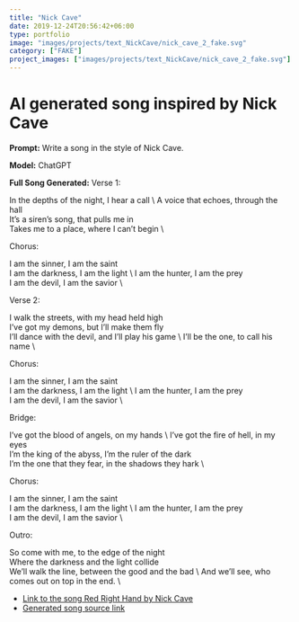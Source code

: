 ```yaml
---
title: "Nick Cave"
date: 2019-12-24T20:56:42+06:00
type: portfolio
image: "images/projects/text_NickCave/nick_cave_2_fake.svg"
category: ["FAKE"]
project_images: ["images/projects/text_NickCave/nick_cave_2_fake.svg"]
---
```


# AI generated song inspired by Nick Cave

**Prompt:** Write a song in the style of Nick Cave.

**Model:** ChatGPT

**Full Song Generated:** 
Verse 1: 

In the depths of the night, I hear a call \ 
A voice that echoes, through the hall  \
It’s a siren’s song, that pulls me in  \
Takes me to a place, where I can’t begin  \

Chorus: 

I am the sinner, I am the saint  \
I am the darkness, I am the light \ 
I am the hunter, I am the prey  \
I am the devil, I am the savior  \

Verse 2: 

I walk the streets, with my head held high  \
I’ve got my demons, but I’ll make them fly  \
I’ll dance with the devil, and I’ll play his game \ 
I’ll be the one, to call his name  \

Chorus: 

I am the sinner, I am the saint  \
I am the darkness, I am the light \ 
I am the hunter, I am the prey  \
I am the devil, I am the savior  \

Bridge: 

I’ve got the blood of angels, on my hands \ 
I’ve got the fire of hell, in my eyes  \
I’m the king of the abyss, I’m the ruler of the dark  \
I’m the one that they fear, in the shadows they hark  \

Chorus: 

I am the sinner, I am the saint  \
I am the darkness, I am the light \ 
I am the hunter, I am the prey  \
I am the devil, I am the savior  \

Outro: 

So come with me, to the edge of the night \
Where the darkness and the light collide  \
We’ll walk the line, between the good and the bad \ 
And we’ll see, who comes out on top in the end. \


- [Link to the song Red Right Hand by Nick Cave](https://www.youtube.com/watch?v=RrxePKps87k)
- [Generated song source link](https://www.theredhandfiles.com/chat-gpt-what-do-you-think/)